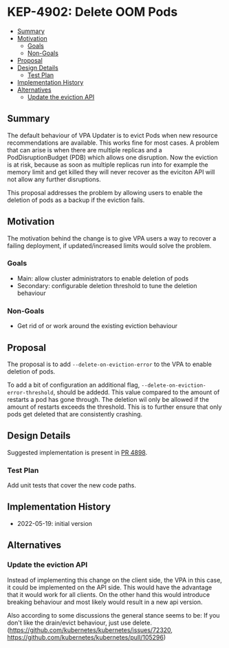 # KEP-4902: Delete OOM Pods

<!-- toc -->
- [Summary](#summary)
- [Motivation](#motivation)
   - [Goals](#goals)
   - [Non-Goals](#non-goals)
- [Proposal](#proposal)
- [Design Details](#design-details)
   - [Test Plan](#test-plan)
- [Implementation History](#implementation-history)
- [Alternatives](#alternatives)
   - [Update the eviction API](#update-the-eviction-api)
<!-- /toc -->

## Summary

The default behaviour of VPA Updater is to evict Pods when new resource
recommendations are available. This works fine for most cases.
A problem that can arise is when there are multiple replicas and a
PodDisruptionBudget (PDB) which allows one disruption. Now the eviction is at
risk, because as soon as multiple replicas run into for example the memory
limit and get killed they will never recover as the eviciton API will not allow
any further disruptions.

This proposal addresses the problem by allowing users to enable the deletion of
pods as a backup if the eviction fails.

## Motivation

The motivation behind the change is to give VPA users a way to recover a
failing deployment, if updated/increased limits would solve the problem.

### Goals

- Main: allow cluster administrators to enable deletion of pods
- Secondary: configurable deletion threshold to tune the deletion behaviour

### Non-Goals

- Get rid of or work around the existing eviction behaviour

## Proposal

The proposal is to add `--delete-on-eviction-error` to the VPA to enable
deletion of pods.

To add a bit of configuration an additional flag,
`--delete-on-eviction-error-threshold`, should be addedd. This value compared
to the amount of restarts a pod has gone through. The deletion wil only be
allowed if the amount of restarts exceeds the threshold. This is to further
ensure that only pods get deleted that are consistently crashing.

## Design Details

Suggested implementation is present in [PR
4898](https://github.com/kubernetes/autoscaler/pull/4898).

### Test Plan

Add unit tests that cover the new code paths.

## Implementation History

- 2022-05-19: initial version

## Alternatives

### Update the eviction API

Instead of implementing this change on the client side, the VPA in this case,
it could be implemented on the API side. This would have the advantage that it
would work for all clients. On the other hand this would introduce breaking
behaviour and most likely would result in a new api version.

Also according to some discussions the general stance seems to be:
If you don't like the drain/evict behaviour, just use delete.
(https://github.com/kubernetes/kubernetes/issues/72320,
https://github.com/kubernetes/kubernetes/pull/105296)

